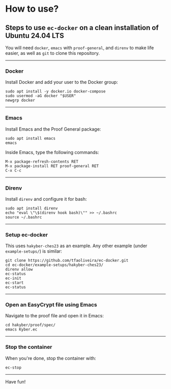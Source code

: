 # How to use?

## Steps to use `ec-docker` on a clean installation of Ubuntu 24.04 LTS

You will need `docker`, `emacs` with `proof-general`, and `direnv` to make life easier, as well as `git` to clone this repository.

---

### Docker

Install Docker and add your user to the Docker group:

```
sudo apt install -y docker.io docker-compose
sudo usermod -aG docker "$USER"
newgrp docker
```

---

### Emacs

Install Emacs and the Proof General package:

```
sudo apt install emacs
emacs
```

Inside Emacs, type the following commands:

```
M-x package-refresh-contents RET
M-x package-install RET proof-general RET
C-x C-c
```

---

### Direnv

Install `direnv` and configure it for bash:

```
sudo apt install direnv
echo "eval \"\$(direnv hook bash)\"" >> ~/.bashrc
source ~/.bashrc
```
---

### Setup ec-docker

This uses `hakyber-ches23` as an example. Any other example (under `example-setups/`) is similar:

```
git clone https://github.com/tfaoliveira/ec-docker.git
cd ec-docker/example-setups/hakyber-ches23/
direnv allow
ec-status
ec-init
ec-start
ec-status
```

---

### Open an EasyCrypt file using Emacs

Navigate to the proof file and open it in Emacs:

```
cd hakyber/proof/spec/
emacs Kyber.ec
```

---

### Stop the container

When you're done, stop the container with:
```
ec-stop
```
---

Have fun!

